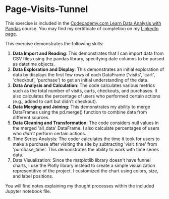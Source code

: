 # Page-Visits-Tunnel
This exercise is included in the [Codecademy.com Learn Data Analysis with Pandas](https://www.codecademy.com/enrolled/courses/data-processing-pandas) course. You may find my certificate of completion on my [LinkedIn page](https://www.linkedin.com/in/nick-m-doyle/).

This exercise demonstrates the following skills:
1. **Data Import and Reading**: This demonstrates that I can import data from CSV files using the pandas library, specifying date columns to be parsed as datetime objects.
2. **Data Exploration and Display**: This demonstrates an initial exploration of data by displays the first few rows of each DataFrame ('visits', 'cart', 'checkout', 'purchase') to get an initial understanding of the data.
3. **Data Analysis and Calculation**: The code calculates various metrics such as the total number of visits, carts, checkouts, and purchases. It also calculates the percentage of users who performed certain actions (e.g., added to cart but didn't checkout).
4. **Data Merging and Joining**: This demonstrates my ability to merge DataFrames using the pd.merge() function to combine data from different sources.
5. **Data Cleaning and Transformation**: The code considers null values in the merged 'all_data' DataFrame. I also calculate percentages of users who *didn't* perform certain actions.
6. Time Series Analysis: The coder calculates the time it took for users to make a purchase after visiting the site by subtracting 'visit_time' from 'purchase_time'. This demonstrates the ability to work with time series data.
7. Data Visualization: Since the matplotlib library doesn't have funnel charts, I use the Plotly library instead to create a simple visualization representitive of the project. I customized the chart using colors, size, and label positions.

You will find notes explaining my thought processes within the included Jupyter notebook file.

